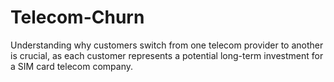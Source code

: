 # Telecom-Churn
Understanding why customers switch from one telecom provider to another is crucial, as each customer represents a potential long-term investment for a SIM card telecom company.
